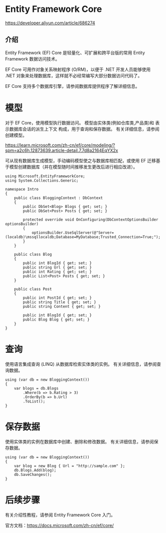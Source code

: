 # Entity Framework Core

https://developer.aliyun.com/article/686274

## 介绍

Entity Framework (EF) Core 是轻量化、可扩展和跨平台版的常用 Entity Framework 数据访问技术。

EF Core 可用作对象关系映射程序 (O/RM)，以便于 .NET 开发人员能够使用 .NET 对象来处理数据库，这样就不必经常编写大部分数据访问代码了。

EF Core 支持多个数据库引擎，请参阅数据库提供程序了解详细信息。

# 模型

对于 EF Core，使用模型执行数据访问。 模型由实体类(例如仓库类,产品类)和 表示数据库会话的派生上下文 构成，用于查询和保存数据。 有关详细信息，请参阅创建模型。

https://learn.microsoft.com/zh-cn/ef/core/modeling/?spm=a2c6h.12873639.article-detail.7.7d8a2164EqYX2x

可从现有数据库生成模型，手动编码模型使之与数据库相匹配，或使用 EF 迁移基于模型创建数据库（并在模型随时间推移发生更改后进行相应改进）。

    using Microsoft.EntityFrameworkCore;
    using System.Collections.Generic;

    namespace Intro
    {
        public class BloggingContext : DbContext
        {
            public DbSet<Blog> Blogs { get; set; }
            public DbSet<Post> Posts { get; set; }

            protected override void OnConfiguring(DbContextOptionsBuilder optionsBuilder)
            {
                optionsBuilder.UseSqlServer(@"Server=(localdb)\mssqllocaldb;Database=MyDatabase;Trusted_Connection=True;");
            }
        }

        public class Blog
        {
            public int BlogId { get; set; }
            public string Url { get; set; }
            public int Rating { get; set; }
            public List<Post> Posts { get; set; }
        }

        public class Post
        {
            public int PostId { get; set; }
            public string Title { get; set; }
            public string Content { get; set; }

            public int BlogId { get; set; }
            public Blog Blog { get; set; }
        }
    }
    
# 查询

使用语言集成查询 (LINQ) 从数据库检索实体类的实例。 有关详细信息，请参阅查询数据。

    using (var db = new BloggingContext())
    {
        var blogs = db.Blogs
            .Where(b => b.Rating > 3)
            .OrderBy(b => b.Url)
            .ToList();
    }

# 保存数据

使用实体类的实例在数据库中创建、删除和修改数据。 有关详细信息，请参阅保存数据。

    using (var db = new BloggingContext())
    {
        var blog = new Blog { Url = "http://sample.com" };
        db.Blogs.Add(blog);
        db.SaveChanges();
    }

# 后续步骤

有关介绍性教程，请参阅 Entity Framework Core 入门。

官方文档：https://docs.microsoft.com/zh-cn/ef/core/
